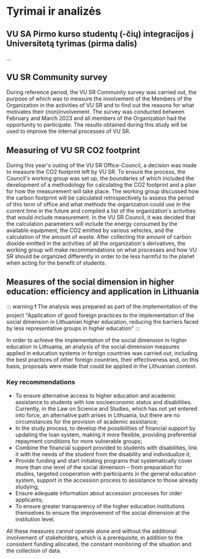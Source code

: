 # Tyrimai ir analizės

## VU SA Pirmo kurso studentų (-čių) integracijos į Universitetą tyrimas (pirma dalis)

...

## VU SR Community survey

During reference period, the VU SR Community survey was carried out, the purpose of which was to measure the involvement of the Members of the Organization in the activities of VU SR and to find out the reasons for what motivates their (non)involvement. The survey was conducted between February and March 2023 and all members of the Organization had the opportunity to participate. The results obtained during this study will be used to improve the internal processes of VU SR.

## Measuring of VU SR CO2 footprint

During this year's outing of the VU SR Office-Council, a decision was made to measure the CO2 footprint left by VU SR. To ensure the process, the Council's working group was set up, the boundaries of which included the development of a methodology for calculating the CO2 footprint and a plan for how the measurement will take place. The working group discussed how the carbon footprint will be calculated retrospectively to assess the period of this term of office and what methods the organization could use in the current time in the future and compiled a list of the organization's activities that would include measurement. In the VU SR Council, it was decided that the calculation parameters will include the energy consumed by the available equipment, the CO2 emitted by various vehicles, and the calculation of the amount of waste. After collecting the amount of carbon dioxide emitted in the activities of all the organization's derivatives, the working group will make recommendations on what processes and how VU SR should be organized differently in order to be less harmful to the planet when acting for the benefit of students.

## Measures of the social dimension in higher education: efficiency and application in Lithuania

::: warning ❗️
The analysis was prepared as part of the implementation of the project "Application of good foreign practices to the implementation of the social dimension in Lithuanian higher education, reducing the barriers faced by less representative groups in higher education"
:::

In order to achieve the implementation of the social dimension in higher education in Lithuania, an analysis of the social dimension measures applied in education systems in foreign countries was carried out, including the best practices of other foreign countries, their effectiveness and, on this basis, proposals were made that could be applied in the Lithuanian context.

### Key recommendations

- To ensure alternative access to higher education and academic assistance to students with low socioeconomic status and disabilities. Currently, in the Law on Science and Studies, which has not yet entered into force, an alternative path arises in Lithuania, but there are no circumstances for the provision of academic assistance;  
- In the study process, to develop the possibilities of financial support by updating the loan system, making it more flexible, providing preferential repayment conditions for more vulnerable groups;  
- Combine the financial support provided to students with disabilities, link it with the needs of the student from the disability and individualize it;  
- Provide funding and start initiating programs that systematically cover more than one level of the social dimension – from preparation for studies, targeted cooperation with participants in the general education system, support in the accession process to assistance to those already studying;  
- Ensure adequate information about accession processes for older applicants;  
- To ensure greater transparency of the higher education institutions themselves to ensure the improvement of the social dimension at the institution level.

All these measures cannot operate alone and without the additional
involvement of stakeholders, which is a prerequisite, in addition
to the consistent funding allocated, the constant monitoring of the
situation and the collection of data.
